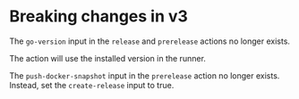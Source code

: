 # Breaking changes in v3

The `go-version` input in the `release` and `prerelease` actions no longer exists.

The action will use the installed version in the runner.

The `push-docker-snapshot` input in the `prerelease` action no longer exists. Instead, set the `create-release` input to true.
